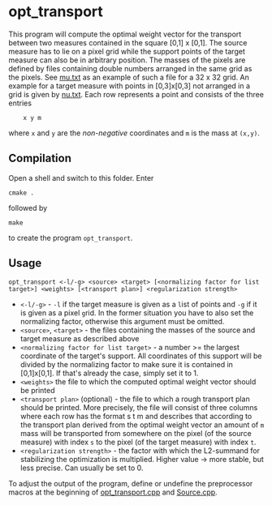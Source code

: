 # opt_transport
This program will compute the optimal weight vector for the transport between two measures contained in the square [0,1] x [0,1]. The source measure has to lie on a pixel grid while the support points of the target measure can also be in arbitrary position. The masses of the pixels are defined by files containing double numbers arranged in the same grid as the pixels. See [mu.txt](samples/mu.txt) as an example of such a file for a 32 x 32 grid. An example for a target measure with points in [0,3]x[0,3] not arranged in a grid is given by [nu.txt](samples/nu.txt). Each row represents a point and consists of the three entries

        x y m
where `x` and `y` are the _non-negative_ coordinates and `m` is the mass at `(x,y)`.


## Compilation
Open a shell and switch to this folder. Enter

    cmake .

followed by

    make

to create the program `opt_transport`.


## Usage
    opt_transport <-l/-g> <source> <target> [<normalizing factor for list target>] <weights> [<transport plan>] <regularization strength>

- `<-l/-g>` - `-l` if the target measure is given as a `l`ist of points and `-g` if it is given as a pixel `g`rid. In the former situation you have to also set the normalizing factor, otherwise this argument must be omitted.
- `<source>`, `<target>` - the files containing the masses of the source and target measure as described above
- `<normalizing factor for list target>` - a number >= the largest coordinate of the target's support. All coordinates of this support will be divided by the normalizing factor to make sure it is contained in [0,1]x[0,1]. If that's already the case, simply set it to 1.
- `<weights>` the file to which the computed optimal weight vector should be printed
- `<transport plan>` (optional) - the file to which a rough transport plan should be printed. More precisely, the file will consist of three columns where each row has the format
        s t m
and describes that according to the transport plan derived from the optimal weight vector an amount of `m` mass will be transported from somewhere on the pixel (of the source measure) with index `s` to the pixel (of the target measure) with index `t`.
- `<regularization strength>` - the factor with which the L2-summand for stabilizing the optimization is multiplied. Higher value -> more stable, but less precise. Can usually be set to 0.

To adjust the output of the program, define or undefine the preprocessor macros at the beginning of [opt_transport.cpp](opt_transport,cpp) and [Source.cpp](measures/Source.cpp).
